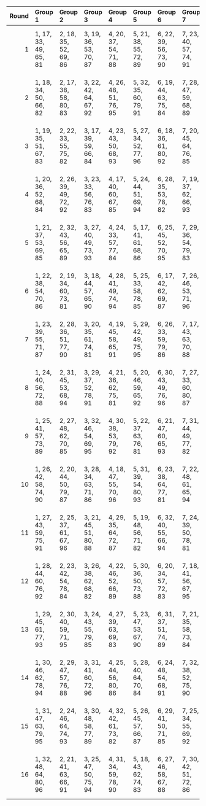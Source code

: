 |   Round | Group 1               | Group 2               | Group 3               | Group 4               | Group 5               | Group 6               | Group 7               | Group 8               | Group 9               | Group 10               | Group 11               | Group 12               | Group 13               | Group 14               | Group 15               | Group 16               |
|--------:|:----------------------|:----------------------|:----------------------|:----------------------|:----------------------|:----------------------|:----------------------|:----------------------|:----------------------|:-----------------------|:-----------------------|:-----------------------|:-----------------------|:-----------------------|:-----------------------|:-----------------------|
|       1 | 1, 17, 33, 49, 65, 81 | 2, 18, 35, 52, 69, 86 | 3, 19, 36, 53, 70, 87 | 4, 20, 37, 54, 71, 88 | 5, 21, 38, 55, 72, 89 | 6, 22, 39, 56, 73, 90 | 7, 23, 40, 57, 74, 91 | 8, 24, 41, 58, 75, 92 | 9, 25, 42, 59, 76, 93 | 10, 26, 43, 60, 77, 94 | 11, 27, 44, 61, 78, 95 | 12, 28, 45, 62, 79, 96 | 13, 29, 46, 63, 80, 82 | 14, 30, 47, 64, 66, 83 | 15, 31, 48, 50, 67, 84 | 16, 32, 34, 51, 68, 85 |
|       2 | 1, 18, 34, 50, 66, 82 | 2, 17, 38, 58, 80, 83 | 3, 22, 42, 64, 67, 92 | 4, 26, 48, 51, 76, 95 | 5, 32, 35, 60, 79, 91 | 6, 19, 44, 63, 75, 84 | 7, 28, 47, 59, 68, 89 | 8, 31, 43, 52, 73, 87 | 9, 27, 36, 57, 71, 94 | 10, 20, 41, 55, 78, 93 | 11, 25, 39, 62, 77, 88 | 12, 23, 46, 61, 72, 85 | 13, 30, 45, 56, 69, 81 | 14, 29, 40, 53, 65, 86 | 15, 24, 37, 49, 70, 90 | 16, 21, 33, 54, 74, 96 |
|       3 | 1, 19, 35, 51, 67, 83 | 2, 22, 33, 55, 75, 82 | 3, 17, 39, 59, 66, 84 | 4, 23, 43, 50, 68, 93 | 5, 27, 34, 52, 77, 96 | 6, 18, 36, 61, 80, 92 | 7, 20, 45, 64, 76, 85 | 8, 29, 48, 60, 69, 90 | 9, 32, 44, 53, 74, 88 | 10, 28, 37, 58, 72, 95 | 11, 21, 42, 56, 79, 94 | 12, 26, 40, 63, 78, 89 | 13, 24, 47, 62, 73, 86 | 14, 31, 46, 57, 70, 81 | 15, 30, 41, 54, 65, 87 | 16, 25, 38, 49, 71, 91 |
|       4 | 1, 20, 36, 52, 68, 84 | 2, 26, 39, 49, 72, 92 | 3, 23, 33, 56, 76, 83 | 4, 17, 40, 60, 67, 85 | 5, 24, 44, 51, 69, 94 | 6, 28, 35, 53, 78, 82 | 7, 19, 37, 62, 66, 93 | 8, 21, 46, 50, 77, 86 | 9, 30, 34, 61, 70, 91 | 10, 18, 45, 54, 75, 89 | 11, 29, 38, 59, 73, 96 | 12, 22, 43, 57, 80, 95 | 13, 27, 41, 64, 79, 90 | 14, 25, 48, 63, 74, 87 | 15, 32, 47, 58, 71, 81 | 16, 31, 42, 55, 65, 88 |
|       5 | 1, 21, 37, 53, 69, 85 | 2, 32, 43, 56, 65, 89 | 3, 27, 40, 49, 73, 93 | 4, 24, 33, 57, 77, 84 | 5, 17, 41, 61, 68, 86 | 6, 25, 45, 52, 70, 95 | 7, 29, 36, 54, 79, 83 | 8, 20, 38, 63, 67, 94 | 9, 22, 47, 51, 78, 87 | 10, 31, 35, 62, 71, 92 | 11, 19, 46, 55, 76, 90 | 12, 30, 39, 60, 74, 82 | 13, 23, 44, 58, 66, 96 | 14, 28, 42, 50, 80, 91 | 15, 26, 34, 64, 75, 88 | 16, 18, 48, 59, 72, 81 |
|       6 | 1, 22, 38, 54, 70, 86 | 2, 19, 34, 60, 73, 81 | 3, 18, 44, 57, 65, 90 | 4, 28, 41, 49, 74, 94 | 5, 25, 33, 58, 78, 85 | 6, 17, 42, 62, 69, 87 | 7, 26, 46, 53, 71, 96 | 8, 30, 37, 55, 80, 84 | 9, 21, 39, 64, 68, 95 | 10, 23, 48, 52, 79, 88 | 11, 32, 36, 63, 72, 93 | 12, 20, 47, 56, 77, 91 | 13, 31, 40, 61, 75, 83 | 14, 24, 45, 59, 67, 82 | 15, 29, 43, 51, 66, 92 | 16, 27, 35, 50, 76, 89 |
|       7 | 1, 23, 39, 55, 71, 87 | 2, 28, 36, 51, 77, 90 | 3, 20, 35, 61, 74, 81 | 4, 19, 45, 58, 65, 91 | 5, 29, 42, 49, 75, 95 | 6, 26, 33, 59, 79, 86 | 7, 17, 43, 63, 70, 88 | 8, 27, 47, 54, 72, 82 | 9, 31, 38, 56, 66, 85 | 10, 22, 40, 50, 69, 96 | 11, 24, 34, 53, 80, 89 | 12, 18, 37, 64, 73, 94 | 13, 21, 48, 57, 78, 92 | 14, 32, 41, 62, 76, 84 | 15, 25, 46, 60, 68, 83 | 16, 30, 44, 52, 67, 93 |
|       8 | 1, 24, 40, 56, 72, 88 | 2, 31, 45, 53, 68, 94 | 3, 29, 37, 52, 78, 91 | 4, 21, 36, 62, 75, 81 | 5, 20, 46, 59, 65, 92 | 6, 30, 43, 49, 76, 96 | 7, 27, 33, 60, 80, 87 | 8, 17, 44, 64, 71, 89 | 9, 28, 48, 55, 73, 83 | 10, 32, 39, 57, 67, 86 | 11, 23, 41, 51, 70, 82 | 12, 25, 35, 54, 66, 90 | 13, 19, 38, 50, 74, 95 | 14, 22, 34, 58, 79, 93 | 15, 18, 42, 63, 77, 85 | 16, 26, 47, 61, 69, 84 |
|       9 | 1, 25, 41, 57, 73, 89 | 2, 27, 48, 62, 70, 85 | 3, 32, 46, 54, 69, 95 | 4, 30, 38, 53, 79, 92 | 5, 22, 37, 63, 76, 81 | 6, 21, 47, 60, 65, 93 | 7, 31, 44, 49, 77, 82 | 8, 28, 33, 61, 66, 88 | 9, 17, 45, 50, 72, 90 | 10, 29, 34, 56, 74, 84 | 11, 18, 40, 58, 68, 87 | 12, 24, 42, 52, 71, 83 | 13, 26, 36, 55, 67, 91 | 14, 20, 39, 51, 75, 96 | 15, 23, 35, 59, 80, 94 | 16, 19, 43, 64, 78, 86 |
|      10 | 1, 26, 42, 58, 74, 90 | 2, 20, 44, 50, 79, 87 | 3, 28, 34, 63, 71, 86 | 4, 18, 47, 55, 70, 96 | 5, 31, 39, 54, 80, 93 | 6, 23, 38, 64, 77, 81 | 7, 22, 48, 61, 65, 94 | 8, 32, 45, 49, 78, 83 | 9, 29, 33, 62, 67, 89 | 10, 17, 46, 51, 73, 91 | 11, 30, 35, 57, 75, 85 | 12, 19, 41, 59, 69, 88 | 13, 25, 43, 53, 72, 84 | 14, 27, 37, 56, 68, 92 | 15, 21, 40, 52, 76, 82 | 16, 24, 36, 60, 66, 95 |
|      11 | 1, 27, 43, 59, 75, 91 | 2, 25, 37, 61, 67, 96 | 3, 21, 45, 51, 80, 88 | 4, 29, 35, 64, 72, 87 | 5, 19, 48, 56, 71, 82 | 6, 32, 40, 55, 66, 94 | 7, 24, 39, 50, 78, 81 | 8, 23, 34, 62, 65, 95 | 9, 18, 46, 49, 79, 84 | 10, 30, 33, 63, 68, 90 | 11, 17, 47, 52, 74, 92 | 12, 31, 36, 58, 76, 86 | 13, 20, 42, 60, 70, 89 | 14, 26, 44, 54, 73, 85 | 15, 28, 38, 57, 69, 93 | 16, 22, 41, 53, 77, 83 |
|      12 | 1, 28, 44, 60, 76, 92 | 2, 23, 42, 54, 78, 84 | 3, 26, 38, 62, 68, 82 | 4, 22, 46, 52, 66, 89 | 5, 30, 36, 50, 73, 88 | 6, 20, 34, 57, 72, 83 | 7, 18, 41, 56, 67, 95 | 8, 25, 40, 51, 79, 81 | 9, 24, 35, 63, 65, 96 | 10, 19, 47, 49, 80, 85 | 11, 31, 33, 64, 69, 91 | 12, 17, 48, 53, 75, 93 | 13, 32, 37, 59, 77, 87 | 14, 21, 43, 61, 71, 90 | 15, 27, 45, 55, 74, 86 | 16, 29, 39, 58, 70, 94 |
|      13 | 1, 29, 45, 61, 77, 93 | 2, 30, 40, 59, 71, 95 | 3, 24, 43, 55, 79, 85 | 4, 27, 39, 63, 69, 83 | 5, 23, 47, 53, 67, 90 | 6, 31, 37, 51, 74, 89 | 7, 21, 35, 58, 73, 84 | 8, 19, 42, 57, 68, 96 | 9, 26, 41, 52, 80, 81 | 10, 25, 36, 64, 65, 82 | 11, 20, 48, 49, 66, 86 | 12, 32, 33, 50, 70, 92 | 13, 17, 34, 54, 76, 94 | 14, 18, 38, 60, 78, 88 | 15, 22, 44, 62, 72, 91 | 16, 28, 46, 56, 75, 87 |
|      14 | 1, 30, 46, 62, 78, 94 | 2, 29, 47, 57, 76, 88 | 3, 31, 41, 60, 72, 96 | 4, 25, 44, 56, 80, 86 | 5, 28, 40, 64, 70, 84 | 6, 24, 48, 54, 68, 91 | 7, 32, 38, 52, 75, 90 | 8, 22, 36, 59, 74, 85 | 9, 20, 43, 58, 69, 82 | 10, 27, 42, 53, 66, 81 | 11, 26, 37, 50, 65, 83 | 12, 21, 34, 49, 67, 87 | 13, 18, 33, 51, 71, 93 | 14, 17, 35, 55, 77, 95 | 15, 19, 39, 61, 79, 89 | 16, 23, 45, 63, 73, 92 |
|      15 | 1, 31, 47, 63, 79, 95 | 2, 24, 46, 64, 74, 93 | 3, 30, 48, 58, 77, 89 | 4, 32, 42, 61, 73, 82 | 5, 26, 45, 57, 66, 87 | 6, 29, 41, 50, 71, 85 | 7, 25, 34, 55, 69, 92 | 8, 18, 39, 53, 76, 91 | 9, 23, 37, 60, 75, 86 | 10, 21, 44, 59, 70, 83 | 11, 28, 43, 54, 67, 81 | 12, 27, 38, 51, 65, 84 | 13, 22, 35, 49, 68, 88 | 14, 19, 33, 52, 72, 94 | 15, 17, 36, 56, 78, 96 | 16, 20, 40, 62, 80, 90 |
|      16 | 1, 32, 48, 64, 80, 96 | 2, 21, 41, 63, 66, 91 | 3, 25, 47, 50, 75, 94 | 4, 31, 34, 59, 78, 90 | 5, 18, 43, 62, 74, 83 | 6, 27, 46, 58, 67, 88 | 7, 30, 42, 51, 72, 86 | 8, 26, 35, 56, 70, 93 | 9, 19, 40, 54, 77, 92 | 10, 24, 38, 61, 76, 87 | 11, 22, 45, 60, 71, 84 | 12, 29, 44, 55, 68, 81 | 13, 28, 39, 52, 65, 85 | 14, 23, 36, 49, 69, 89 | 15, 20, 33, 53, 73, 95 | 16, 17, 37, 57, 79, 82 |